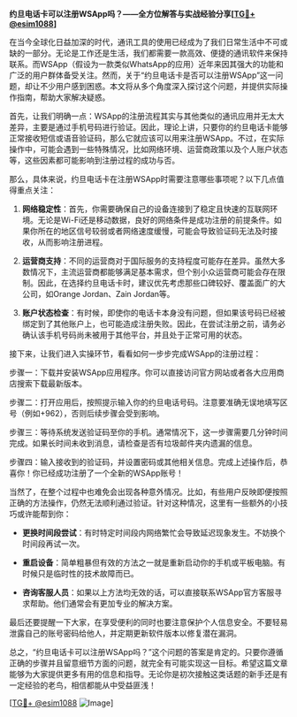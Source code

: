 **约旦电话卡可以注册WSApp吗？——全方位解答与实战经验分享[[TG💪+ @esim1088](https://t.me/s/esim1088)]**

在当今全球化日益加深的时代，通讯工具的使用已经成为了我们日常生活中不可或缺的一部分。无论是工作还是生活，我们都需要一款高效、便捷的通讯软件来保持联系。而WSApp（假设为一款类似WhatsApp的应用）近年来因其强大的功能和广泛的用户群体备受关注。然而，关于“约旦电话卡是否可以注册WSApp”这一问题，却让不少用户感到困惑。本文将从多个角度深入探讨这个问题，并提供实际操作指南，帮助大家解决疑惑。

首先，让我们明确一点：WSApp的注册流程其实与其他类似的通讯应用并无太大差异，主要是通过手机号码进行验证。因此，理论上讲，只要你的约旦电话卡能够正常接收短信或语音验证码，那么它就应该可以用来注册WSApp。不过，在实际操作中，可能会遇到一些特殊情况，比如网络环境、运营商政策以及个人账户状态等，这些因素都可能影响到注册过程的成功与否。

那么，具体来说，约旦电话卡在注册WSApp时需要注意哪些事项呢？以下几点值得重点关注：

1. **网络稳定性**：首先，你需要确保自己的设备连接到了稳定且快速的互联网环境。无论是Wi-Fi还是移动数据，良好的网络条件是成功注册的前提条件。如果你所在的地区信号较弱或者网络速度缓慢，可能会导致验证码无法及时接收，从而影响注册进程。

2. **运营商支持**：不同的运营商对于国际服务的支持程度可能存在差异。虽然大多数情况下，主流运营商都能够满足基本需求，但个别小众运营商可能会存在限制。因此，在选择约旦电话卡时，建议优先考虑那些口碑较好、覆盖面广的大公司，如Orange Jordan、Zain Jordan等。

3. **账户状态检查**：有时候，即使你的电话卡本身没有问题，但如果该号码已经被绑定到了其他账户上，也可能造成注册失败。因此，在尝试注册之前，请务必确认该手机号码尚未被用于其他平台，并且处于正常可用的状态。

接下来，让我们进入实操环节，看看如何一步步完成WSApp的注册过程：

步骤一：下载并安装WSApp应用程序。你可以直接访问官方网站或者各大应用商店搜索下载最新版本。

步骤二：打开应用后，按照提示输入你的约旦电话号码。注意要准确无误地填写区号（例如+962），否则后续步骤会受到影响。

步骤三：等待系统发送验证码至你的手机。通常情况下，这一步骤需要几分钟时间完成。如果长时间未收到消息，请检查是否有垃圾邮件夹内遗漏的信息。

步骤四：输入接收到的验证码，并设置密码或其他相关信息。完成上述操作后，恭喜你！你已经成功注册了一个全新的WSApp账号！

当然了，在整个过程中也难免会出现各种意外情况。比如，有些用户反映即便按照正确的方法操作，仍然无法顺利通过验证。针对这种情况，这里有一些额外的小技巧或许能帮到你：

- **更换时间段尝试**：有时特定时间段内网络繁忙会导致延迟现象发生。不妨换个时间段再试一次。
  
- **重启设备**：简单粗暴但有效的方法之一就是重新启动你的手机或平板电脑。有时候只是临时性的技术故障而已。

- **咨询客服人员**：如果以上方法均无效的话，可以直接联系WSApp官方客服寻求帮助。他们通常会有更加专业的解决方案。

最后还要提醒一下大家，在享受便利的同时也要注意保护个人信息安全。不要轻易泄露自己的账号密码给他人，并定期更新软件版本以修复潜在漏洞。

总之，“约旦电话卡可以注册WSApp吗？”这个问题的答案是肯定的。只要你遵循正确的步骤并且留意细节方面的问题，就完全有可能实现这一目标。希望这篇文章能够为大家提供更多有用的信息和指导。无论你是初次接触这类话题的新手还是有一定经验的老鸟，相信都能从中受益匪浅！

[[TG💪+ @esim1088](https://t.me/s/esim1088) ![Image](https://i.postimg.cc/4NQfJmqS/Snipaste-2025-05-13-00-14-12.png)]
